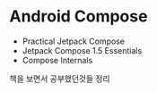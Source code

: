 # Android Compose

* Practical Jetpack Compose
* Jetpack Compose 1.5 Essentials
* Compose Internals

책을 보면서 공부했던것들 정리
